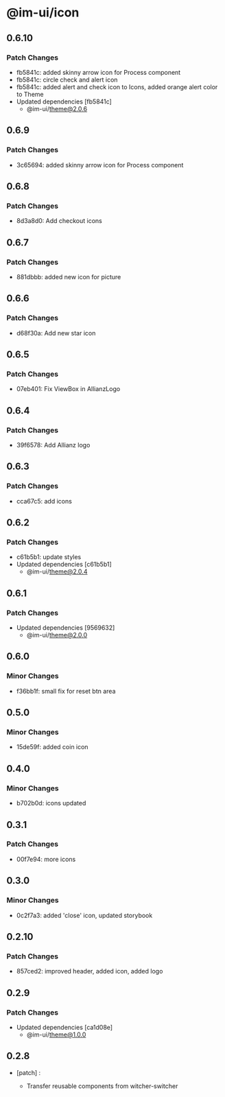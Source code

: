 # @im-ui/icon

## 0.6.10

### Patch Changes

- fb5841c: added skinny arrow icon for Process component
- fb5841c: circle check and alert icon
- fb5841c: added alert and check icon to Icons, added orange alert color to Theme
- Updated dependencies [fb5841c]
  - @im-ui/theme@2.0.6

## 0.6.9

### Patch Changes

- 3c65694: added skinny arrow icon for Process component

## 0.6.8

### Patch Changes

- 8d3a8d0: Add checkout icons

## 0.6.7

### Patch Changes

- 881dbbb: added new icon for picture

## 0.6.6

### Patch Changes

- d68f30a: Add new star icon

## 0.6.5

### Patch Changes

- 07eb401: Fix ViewBox in AllianzLogo

## 0.6.4

### Patch Changes

- 39f6578: Add Allianz logo

## 0.6.3

### Patch Changes

- cca67c5: add icons

## 0.6.2

### Patch Changes

- c61b5b1: update styles
- Updated dependencies [c61b5b1]
  - @im-ui/theme@2.0.4

## 0.6.1

### Patch Changes

- Updated dependencies [9569632]
  - @im-ui/theme@2.0.0

## 0.6.0

### Minor Changes

- f36bb1f: small fix for reset btn area

## 0.5.0

### Minor Changes

- 15de59f: added coin icon

## 0.4.0

### Minor Changes

- b702b0d: icons updated

## 0.3.1

### Patch Changes

- 00f7e94: more icons

## 0.3.0

### Minor Changes

- 0c2f7a3: added 'close' icon, updated storybook

## 0.2.10

### Patch Changes

- 857ced2: improved header, added icon, added logo

## 0.2.9

### Patch Changes

- Updated dependencies [ca1d08e]
  - @im-ui/theme@1.0.0

## 0.2.8

- [patch] :

  - Transfer reusable components from witcher-switcher
